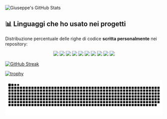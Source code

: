 ![Giuseppe's GitHub Stats](https://github-readme-stats.vercel.app/api?username=GiuseppeGambardella&show_icons=true&count_private=true&theme=tokyonight)
## 📊 Linguaggi che ho usato nei progetti

Distribuzione percentuale delle righe di codice **scritta personalmente** nei repository:

<p align="center">
  <img src="https://img.shields.io/badge/Java-34.7%25-%231E90FF?style=for-the-badge&logo=java&logoColor=white" />
  <img src="https://img.shields.io/badge/JavaScript-14.8%25-%23F7DF1E?style=for-the-badge&logo=javascript&logoColor=black" />
  <img src="https://img.shields.io/badge/Dart-14.8%25-%230175C2?style=for-the-badge&logo=dart&logoColor=white" />
  <img src="https://img.shields.io/badge/CSS-14.4%25-%231572B6?style=for-the-badge&logo=css3&logoColor=white" />
  <img src="https://img.shields.io/badge/Python-13.5%25-%233776AB?style=for-the-badge&logo=python&logoColor=white" />
  <img src="https://img.shields.io/badge/YAML-5.8%25-%23000000?style=for-the-badge&logo=yaml&logoColor=white" />
  <img src="https://img.shields.io/badge/Shell-1.0%25-%234EAA25?style=for-the-badge&logo=gnu-bash&logoColor=white" />
  <img src="https://img.shields.io/badge/SQL-0.6%25-%2300758F?style=for-the-badge&logo=mysql&logoColor=white" />
  <img src="https://img.shields.io/badge/Batch-0.4%25-%2300758F?style=for-the-badge&logo=windows&logoColor=white" />
  <img src="https://img.shields.io/badge/HTML-0.2%25-%23E34F26?style=for-the-badge&logo=html5&logoColor=white" />
</p>


[![GitHub Streak](https://streak-stats.demolab.com/?user=GiuseppeGambardella&theme=tokyonight)](https://git.io/streak-stats)

[![trophy](https://github-profile-trophy.vercel.app/?username=GiuseppeGambardella&theme=tokyonight&no-frame=true)](https://github.com/ryo-ma/github-profile-trophy)

![GitHub Snake](https://raw.githubusercontent.com/GiuseppeGambardella/GiuseppeGambardella/main/dist/github-contribution-grid-snake-dark.svg)



<!--
**GiuseppeGambardella/GiuseppeGambardella** is a ✨ _special_ ✨ repository because its `README.md` (this file) appears on your GitHub profile.

Here are some ideas to get you started:

- 🔭 I’m currently working on ...
- 🌱 I’m currently learning ...
- 👯 I’m looking to collaborate on ...
- 🤔 I’m looking for help with ...
- 💬 Ask me about ...
- 📫 How to reach me: ...
- 😄 Pronouns: ...
- ⚡ Fun fact: ...
-->
